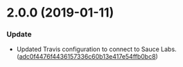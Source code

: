 <a name="2.0.0"></a>
# 2.0.0 (2019-01-11)


### Update

* Updated Travis configuration to connect to Sauce Labs. ([adc0f4476f4436157336c60b13e417e54ffb0bc8](https://github.com/advanced-rest-client/api-candidates-dialog/commit/adc0f4476f4436157336c60b13e417e54ffb0bc8))



